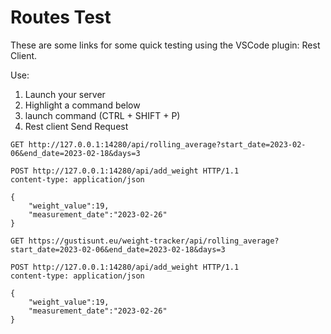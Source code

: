 # Routes Test

These are some links for some quick testing using the VSCode plugin: Rest Client.

Use:

1. Launch your server
2. Highlight a command below
3. launch command (CTRL + SHIFT + P)
4. Rest client Send Request

```http
GET http://127.0.0.1:14280/api/rolling_average?start_date=2023-02-06&end_date=2023-02-18&days=3
```

```http
POST http://127.0.0.1:14280/api/add_weight HTTP/1.1
content-type: application/json

{
    "weight_value":19,
    "measurement_date":"2023-02-26"
}
```

```http
GET https://gustisunt.eu/weight-tracker/api/rolling_average?start_date=2023-02-06&end_date=2023-02-18&days=3
```

```http
POST http://127.0.0.1:14280/api/add_weight HTTP/1.1
content-type: application/json

{
    "weight_value":19,
    "measurement_date":"2023-02-26"
}
```